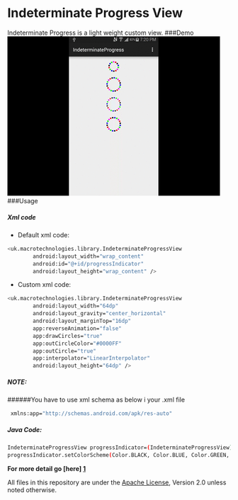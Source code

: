 # Indeterminate Progress View

Indeterminate Progress is a light weight custom view.
###Demo
![alt text](https://github.com/ImranAtArbisoft/indeterminateProgressView/blob/master/demo.gif "Demo gif")
###Usage
##### Xml code
 - Default xml code:
```sh
<uk.macrotechnologies.library.IndeterminateProgressView
        android:layout_width="wrap_content"
        android:id="@+id/progressIndicator"
        android:layout_height="wrap_content" />
```
- Custom xml code:
```sh
<uk.macrotechnologies.library.IndeterminateProgressView
        android:layout_width="64dp"
        android:layout_gravity="center_horizontal"
        android:layout_marginTop="16dp"
        app:reverseAnimation="false"
        app:drawCircles="true"
        app:outCircleColor="#0000FF"
        app:outCircle="true"
        app:interpolator="LinearInterpolator"
        android:layout_height="64dp" />
```
##### NOTE:
######You have to use xml schema as below i your .xml file
```sh
 xmlns:app="http://schemas.android.com/apk/res-auto"
```
##### Java Code:
```sh
IndeterminateProgressView progressIndicator=(IndeterminateProgressView)view.findViewById(R.id.progressIndicator);
progressIndicator.setColorScheme(Color.BLACK, Color.BLUE, Color.GREEN, Color.MAGENTA, Color.RED);
```
**For more detail go [here] [1]**

All files in this repository are under the [Apache License][2], Version 2.0 unless noted otherwise.

[1]:http://imranatarbisoft.github.io/indeterminateProgressView/
[2]:https://github.com/ImranAtArbisoft/indeterminateProgressView/blob/master/LICENSE